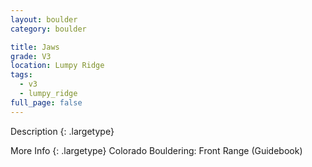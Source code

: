 ```yaml
---
layout: boulder
category: boulder

title: Jaws
grade: V3
location: Lumpy Ridge
tags:
  - v3
  - lumpy_ridge
full_page: false
---
```


Description
{: .largetype}


More Info
{: .largetype}
Colorado Bouldering: Front Range (Guidebook)
